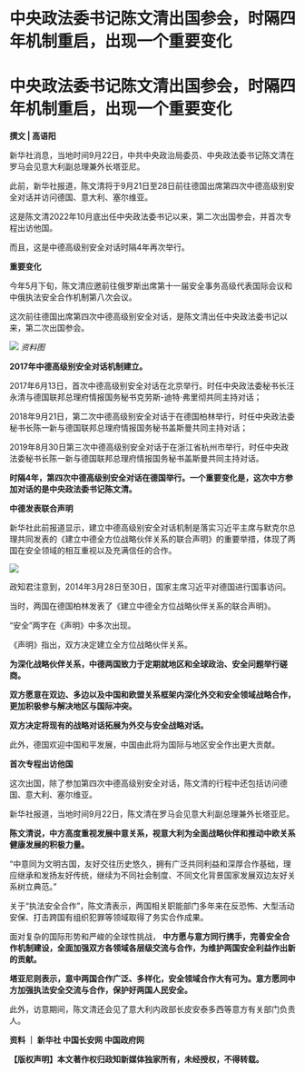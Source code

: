 # 中央政法委书记陈文清出国参会，时隔四年机制重启，出现一个重要变化

# 中央政法委书记陈文清出国参会，时隔四年机制重启，出现一个重要变化

**撰文 | 高语阳**

新华社消息，当地时间9月22日，中共中央政治局委员、中央政法委书记陈文清在罗马会见意大利副总理兼外长塔亚尼。

此前，新华社报道，陈文清将于9月21日至28日前往德国出席第四次中德高级别安全对话并访问德国、意大利、塞尔维亚。

这是陈文清2022年10月底出任中央政法委书记以来，第二次出国参会，并首次专程出访他国。

而且，这是中德高级别安全对话时隔4年再次举行。

**重要变化**

今年5月下旬，陈文清应邀前往俄罗斯出席第十一届安全事务高级代表国际会议和中俄执法安全合作机制第八次会议。

这次前往德国出席第四次中德高级别安全对话，是陈文清出任中央政法委书记以来，第二次出国参会。

![](https://inews.gtimg.com/news_bt/O_7eiK8hfYxKitJaW2-dC2OAguS0DGHzlpAvcwiHMSbRkAA/1000)
_资料图_

**2017年中德高级别安全对话机制建立。**

2017年6月13日，首次中德高级别安全对话在北京举行。时任中央政法委秘书长汪永清与德国联邦总理府情报国务秘书克劳斯-迪特·弗里彻共同主持对话；

2018年9月21日，第二次中德高级别安全对话于在德国柏林举行，时任中央政法委秘书长陈一新与德国联邦总理府情报国务秘书盖斯曼共同主持对话；

2019年8月30日第三次中德高级别安全对话于在浙江省杭州市举行，时任中央政法委秘书长陈一新与德国联邦总理府情报国务秘书盖斯曼共同主持对话。

**时隔4年，第四次中德高级别安全对话在德国举行。一个重要变化是，这次中方参加对话的是中央政法委书记陈文清。**

**中德发表联合声明**

新华社此前报道显示，建立中德高级别安全对话机制是落实习近平主席与默克尔总理共同发表的《建立中德全方位战略伙伴关系的联合声明》的重要举措，体现了两国在安全领域的相互重视以及充满信任的合作。

![](https://inews.gtimg.com/news_bt/Oq9fO5tUPGs-5UBYkCy4wl3-J8BUcmzMaDMHA4tdzZ2xgAA/1000)

政知君注意到，2014年3月28日至30日，国家主席习近平对德国进行国事访问。

当时，两国在德国柏林发表了《建立中德全方位战略伙伴关系的联合声明》。

“安全”两字在《声明》中多次出现。

《声明》指出，双方决定建立全方位战略伙伴关系。

**为深化战略伙伴关系，中德两国致力于定期就地区和全球政治、安全问题举行磋商。**

**双方愿意在双边、多边以及中国和欧盟关系框架内深化外交和安全领域战略合作，更加积极参与解决地区与国际冲突。**

**双方决定将现有的战略对话拓展为外交与安全战略对话。**

此外，德国欢迎中国和平发展，中国由此将为国际与地区安全作出更大贡献。

**首次专程出访他国**

这次出国，除了参加第四次中德高级别安全对话，陈文清的行程中还包括访问德国、意大利、塞尔维亚。

新华社报道，当地时间9月22日，陈文清在罗马会见意大利副总理兼外长塔亚尼。

**陈文清说，中方高度重视发展中意关系，视意大利为全面战略伙伴和推动中欧关系健康发展的积极力量。**

“中意同为文明古国，友好交往历史悠久，拥有广泛共同利益和深厚合作基础，理应继承和发扬友好传统，继续为不同社会制度、不同文化背景国家发展双边友好关系树立典范。”

关于“执法安全合作”，陈文清表示，两国相关职能部门多年来在反恐怖、大型活动安保、打击跨国有组织犯罪等领域取得了务实合作成果。

面对复杂的国际形势和严峻的全球性挑战，
**中方愿与意方同行携手，完善安全合作机制建设，全面加强双方各领域各层级交流与合作，为维护两国安全利益作出新的贡献。**

**塔亚尼则表示，意中两国合作广泛、多样化，安全领域合作大有可为。意方愿同中方加强执法安全交流与合作，保护好两国人民安全。**

此外，访意期间，陈文清还会见了意大利内政部长皮安泰多西等意方有关部门负责人。

**资料 ｜ 新华社 中国长安网 中国政府网**

**【版权声明】本文著作权归政知新媒体独家所有，未经授权，不得转载。**

